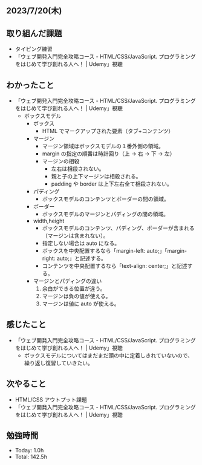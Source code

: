 ## 2023/7/20(木)

## 取り組んだ課題

- タイピング練習
- 「ウェブ開発入門完全攻略コース - HTML/CSS/JavaScript. プログラミングをはじめて学び創れる人へ！ | Udemy」視聴

## わかったこと

- 「ウェブ開発入門完全攻略コース - HTML/CSS/JavaScript. プログラミングをはじめて学び創れる人へ！ | Udemy」視聴
  - ボックスモデル
    - ボックス
      - HTML でマークアップされた要素（タブ+コンテンツ）
    - マージン
      - マージン領域はボックスモデルの１番外側の領域。
      - margin の指定の順番は時計回り（上 → 右 → 下 → 左）
      - マージンの相殺
        - 左右は相殺されない。
        - 親と子の上下マージンは相殺される。
        - padding や border は上下左右全て相殺されない。
    - パディング
      - ボックスモデルのコンテンツとボーダーの間の領域。
    - ボーダー
      - ボックスモデルのマージンとパディングの間の領域。
    - width,height
      - ボックスモデルのコンテンツ、パディング、ボーダーが含まれる（マージンは含まれない）。
      - 指定しない場合は auto になる。
      - ボックスを中央配置するなら「margin-left: auto;」「margin-right: auto;」と記述する。
      - コンテンツを中央配置するなら「text-align: center;」と記述する。
    - マージンとパディングの違い
      1. 余白ができる位置が違う。
      2. マージンは負の値が使える。
      3. マージンは値に auto が使える。

## 感じたこと

- 「ウェブ開発入門完全攻略コース - HTML/CSS/JavaScript. プログラミングをはじめて学び創れる人へ！ | Udemy」視聴
  - ボックスモデルについてはまだまだ頭の中に定着しきれていないので、繰り返し復習していきたい。

## 次やること

- HTML/CSS アウトプット課題
- 「ウェブ開発入門完全攻略コース - HTML/CSS/JavaScript. プログラミングをはじめて学び創れる人へ！ | Udemy」視聴

## 勉強時間

- Today: 1.0h
- Total: 142.5h
